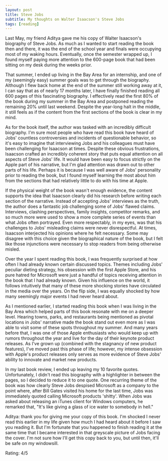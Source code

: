 ```yaml
---
layout: post
title: Steve Jobs
subtitle: My thoughts on Walter Isaacson's Steve Jobs
tags: [reading]
---
```

Last May, my friend Aditya gave me his copy of Walter Isaacson's biography of Steve Jobs. As much as I wanted to start reading the book then and there, it was the end of the school year and finals were occupying most of my waking hours. Eventually, once the semester wrapped up, I found myself paying more attention to the 600-page book that had been sitting on my desk during the weeks prior. 

That summer, I ended up living in the Bay Area for an internship, and one of my (seemingly easy) summer goals was to get through the biography. Although I flew back home at the end of the summer still working away at it, I can say that as of nearly 17 months later, I have finally finished reading all 600 pages of this fascinating biography. I effectively read the first 80% of the book during my summer in the Bay Area and postponed reading the remaining 20% until last weekend. Despite the year-long halt in the middle, it still feels as if the content from the first sections of the book is clear in my mind.

As for the book itself, the author was tasked with an incredibly difficult biography. I'm sure most people who have read this book have heard of Jobs' countless controversies and incidents of questionable behavior, so it's easy to imagine that interviewing Jobs and his colleagues must have been challenging for Isaacson at times. Despite these obvious frustrations, Isaacson crafted an incredibly coherent story that puts equal attention on all aspects of Steve Jobs' life. It would have been easy to focus strictly on the Apple part of his narrative, but I'm glad attention was drawn out to other parts of his life. Perhaps it is because I was well aware of Jobs' personality prior to reading the book, but I found myself learning the most about him from the sections that had relatively little to do with his time at Apple. 

If the physical weight of the book wasn't enough evidence, the content supports the idea that Isaacson clearly did his research before writing each section of the narrative. Instead of accepting Jobs' interviews as the truth, the author does a fantastic job challenging some of Jobs' flawed claims. Interviews, clashing perspectives, family insights, competitor remarks, and so much more were used to show a more complete series of events than what Jobs often portrayed. Even more respectably, in my eyes, was that his challenges to Jobs' misleading claims were never disrespectful. At times, Isaacson interjected his opinions where he felt necessary. Some may disagree with this choice given the biographical nature of the book, but I felt like those injunctions were necessary to stop readers from being otherwise misled.

Over the year I spent reading this book, I was frequently surprised at how often I had already known certain discussed topics. Themes including Jobs' peculiar dieting strategy, his obsession with the first Apple Store, and his pure hatred for Microsoft were just a handful of topics receiving attention in the book that I had already known. Given his influence on the world, it follows intuitively that many of these more shocking stories have circulated in the media over the years. On the flip side, I was equally shocked by how many seemingly major events I had never heard about.

As I mentioned earlier, I started reading this book when I was living in the Bay Area which helped parts of this book resonate with me on a deeper level. Hearing towns, parks, and restaurants being mentioned as pivotal locations in Jobs' narrative made the book stand out even more as I was able to visit some of these spots throughout my summer. And many years before that, I was one of those Apple enthusiasts who would keep up with rumors throughout the year and live for the day of their keynote product releases. As I've grown up (combined with the stagnancy of new product features), I've moved past this phase of life; however, my intense obsession with Apple's product releases only serves as more evidence of Steve Jobs' ability to innovate and market new products.

In my last book review, I ended up leaving my 10 favorite quotes. Unfortunately, I didn't read this biography with a highlighter in between the pages, so I decided to reduce it to one quote. One recurring theme of the book was how clearly Steve Jobs despised Microsoft as a company to the point where, after Bill Gates visited his home for the last time, Jobs was immediately quoted calling Microsoft products 'shitty'. When Jobs was asked about releasing an iTunes client for Windows computers, he remarked that, "It's like giving a glass of ice water to somebody in hell." 

Aditya: thank you for giving me your copy of this book. I'm shocked I never read this earlier in my life given how much I had heard about it before I saw you reading it. But I'm fortunate that you happened to finish reading it at the same time that I became interested in that greyscale picture of Jobs facing the cover. I'm not sure how I'll get this copy back to you, but until then, it'll be safe on my windowsill.

Rating: 4/5

